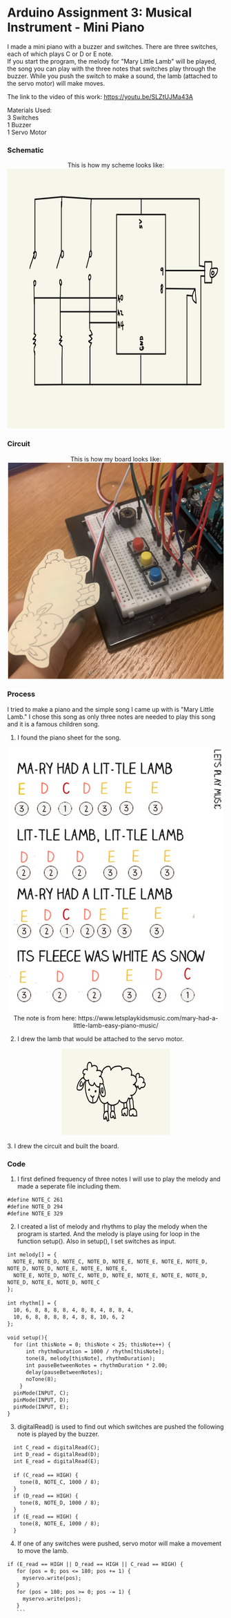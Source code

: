 # Arduino Assignment 3: Musical Instrument - Mini Piano

I made a mini piano with a buzzer and switches. There are three switches, each of which plays C or D or E note. <br>
If you start the program, the melody for "Mary Little Lamb" will be played, the song you can play with the three notes that switches play through the buzzer. While you push the switch to make a sound, the lamb (attached to the servo motor) will make moves. <br>

The link to the video of this work: https://youtu.be/SLZtUJMa43A

Materials Used:<br>
3 Switches<br>
1 Buzzer<br>
1 Servo Motor<br>

### Schematic
<p align="center">
  This is how my scheme looks like: <br>
  <img src="circuit.jpg" width="800" height="600"><br>
</p>

### Circuit
<p align="center">
  This is how my board looks like: <br>
  <img src="board.jpg" width="500" height="500"><br>
</p>

### Process
I tried to make a piano and the simple song I came up with is "Mary Little Lamb." I chose this song as only three notes are needed to play this song and it is a famous children song.

1. I found the piano sheet for the song. <br>
  <p align="center">
  <img src="notes.jpg" width="500" height="615"><br>
  The note is from here: https://www.letsplaykidsmusic.com/mary-had-a-little-lamb-easy-piano-music/ <br>
  </p>
    
2. I drew the lamb that would be attached to the servo motor.
  <p align="center">
    <img src="lamb.jpg" width="250" height="200"><br>
  </p>
3. I drew the circuit and built the board.

### Code
1. I first defined frequency of three notes I will use to play the melody and made a seperate file including them.
```
#define NOTE_C 261
#define NOTE_D 294
#define NOTE_E 329
```

2. I created a list of melody and rhythms to play the melody when the program is started. And the melody is playe using for loop in the function setup(). Also in setup(), I set switches as input.
```
int melody[] = {
  NOTE_E, NOTE_D, NOTE_C, NOTE_D, NOTE_E, NOTE_E, NOTE_E, NOTE_D, NOTE_D, NOTE_D, NOTE_E, NOTE_E, NOTE_E,
  NOTE_E, NOTE_D, NOTE_C, NOTE_D, NOTE_E, NOTE_E, NOTE_E, NOTE_D, NOTE_D, NOTE_E, NOTE_D, NOTE_C
};

int rhythm[] = {
  10, 6, 8, 8, 8, 8, 4, 8, 8, 4, 8, 8, 4,
  10, 6, 8, 8, 8, 8, 4, 8, 8, 10, 6, 2
};

void setup(){
  for (int thisNote = 0; thisNote < 25; thisNote++) {
      int rhythmDuration = 1000 / rhythm[thisNote];
      tone(8, melody[thisNote], rhythmDuration);
      int pauseBetweenNotes = rhythmDuration * 2.00;
      delay(pauseBetweenNotes);
      noTone(8);
    }    
  pinMode(INPUT, C);
  pinMode(INPUT, D);
  pinMode(INPUT, E);
}
```
3. digitalRead() is used to find out which switches are pushed the following note is played by the buzzer.
```
  int C_read = digitalRead(C);
  int D_read = digitalRead(D);
  int E_read = digitalRead(E);

  if (C_read == HIGH) {
    tone(8, NOTE_C, 1000 / 8);
  }
  if (D_read == HIGH) {
    tone(8, NOTE_D, 1000 / 8);
  }
  if (E_read == HIGH) {
    tone(8, NOTE_E, 1000 / 8);
  }
```
4. If one of any switches were pushed, servo motor will make a movement to move the lamb.
 ```
 if (E_read == HIGH || D_read == HIGH || C_read == HIGH) {
    for (pos = 0; pos <= 180; pos += 1) {
      myservo.write(pos);
    }
    for (pos = 180; pos >= 0; pos -= 1) {
      myservo.write(pos);
    }
    ```

